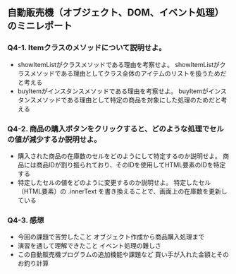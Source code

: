 ## 自動販売機（オブジェクト、DOM、イベント処理）のミニレポート
### Q4-1. Itemクラスのメソッドについて説明せよ。
* showItemListがクラスメソッドである理由を考察せよ。
  showItemListがクラスメソッドである理由としてクラス全体のアイテムのリストを扱うためだと考える
* buyItemがインスタンスメソッドである理由を考察せよ。
  buyItemがインスタンスメソッドである理由として特定の商品を対象にした処理のためだと考える
### Q4-2. 商品の購入ボタンをクリックすると、どのような処理でセルの値が減少するか説明せよ。
* 購入された商品の在庫数のセルをどのようにして特定するのか説明せよ。
  商品には商品IDが割り振られており、そのIDを使用してHTML要素のIDを特定する
* 特定したセルの値をどのように変更するのか説明せよ。
  特定したセル（HTML要素）の .innerText を書き換えることで、画面上の在庫数を更新している
### Q4-3. 感想
* 今回の課題で苦労したこと
  オブジェクト作成から商品購入処理まで
* 演習を通して理解できたこと
  イベント処理の難しさ
* この自動販売機プログラムの追加機能や課題など
  買い手が入れた金額とそのお釣り計算
